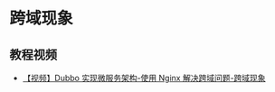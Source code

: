 # 跨域现象

## 教程视频

- [【视频】Dubbo 实现微服务架构-使用 Nginx 解决跨域问题-跨域现象](https://www.bilibili.com/video/av35251722/)